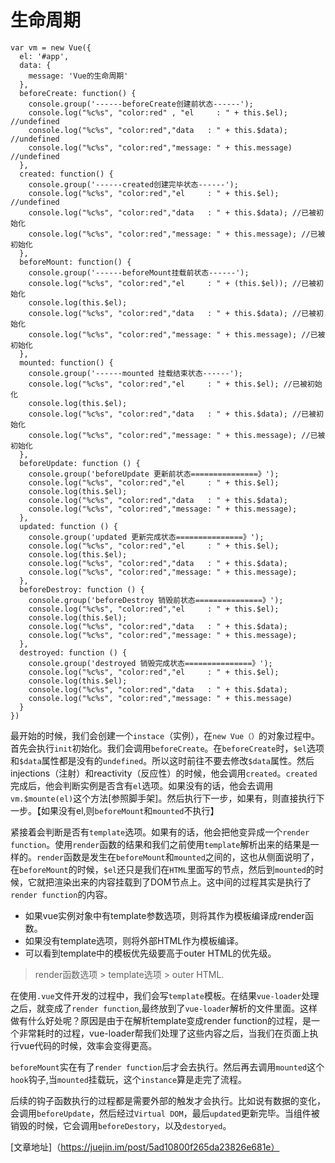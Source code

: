 # 生命周期

```
var vm = new Vue({
  el: '#app',
  data: {
    message: 'Vue的生命周期'
  },
  beforeCreate: function() {
    console.group('------beforeCreate创建前状态------');
    console.log("%c%s", "color:red" , "el     : " + this.$el); //undefined
    console.log("%c%s", "color:red","data   : " + this.$data); //undefined 
    console.log("%c%s", "color:red","message: " + this.message)  //undefined 
  },
  created: function() {
    console.group('------created创建完毕状态------');
    console.log("%c%s", "color:red","el     : " + this.$el); //undefined
    console.log("%c%s", "color:red","data   : " + this.$data); //已被初始化 
    console.log("%c%s", "color:red","message: " + this.message); //已被初始化
  },
  beforeMount: function() {
    console.group('------beforeMount挂载前状态------');
    console.log("%c%s", "color:red","el     : " + (this.$el)); //已被初始化
    console.log(this.$el);
    console.log("%c%s", "color:red","data   : " + this.$data); //已被初始化  
    console.log("%c%s", "color:red","message: " + this.message); //已被初始化  
  },
  mounted: function() {
    console.group('------mounted 挂载结束状态------');
    console.log("%c%s", "color:red","el     : " + this.$el); //已被初始化
    console.log(this.$el);    
    console.log("%c%s", "color:red","data   : " + this.$data); //已被初始化
    console.log("%c%s", "color:red","message: " + this.message); //已被初始化 
  },
  beforeUpdate: function () {
    console.group('beforeUpdate 更新前状态===============》');
    console.log("%c%s", "color:red","el     : " + this.$el);
    console.log(this.$el);   
    console.log("%c%s", "color:red","data   : " + this.$data); 
    console.log("%c%s", "color:red","message: " + this.message); 
  },
  updated: function () {
    console.group('updated 更新完成状态===============》');
    console.log("%c%s", "color:red","el     : " + this.$el);
    console.log(this.$el); 
    console.log("%c%s", "color:red","data   : " + this.$data); 
    console.log("%c%s", "color:red","message: " + this.message); 
  },
  beforeDestroy: function () {
    console.group('beforeDestroy 销毁前状态===============》');
    console.log("%c%s", "color:red","el     : " + this.$el);
    console.log(this.$el);    
    console.log("%c%s", "color:red","data   : " + this.$data); 
    console.log("%c%s", "color:red","message: " + this.message); 
  },
  destroyed: function () {
    console.group('destroyed 销毁完成状态===============》');
    console.log("%c%s", "color:red","el     : " + this.$el);
    console.log(this.$el);  
    console.log("%c%s", "color:red","data   : " + this.$data); 
    console.log("%c%s", "color:red","message: " + this.message)
  }
})
```

最开始的时候，我们会创建一个`instace`（实例），在`new Vue（）`的对象过程中。首先会执行`init`初始化。我们会调用`beforeCreate`。在`beforeCreate`时，`$el`选项和`$data`属性都是没有的`undefined`。所以这时前往不要去修改`$data`属性。然后injections（注射）和reactivity（反应性）的时候，他会调用`created`。`created`完成后，他会判断实例是否含有`el`选项。如果没有的话，他会去调用`vm.$mounte(el)`这个方法[参照脚手架]。然后执行下一步，如果有，则直接执行下一步。【如果没有el,则`beforeMount`和`mounted`不执行】

紧接着会判断是否有`template`选项。如果有的话，他会把他变异成一个`render function`。使用`render`函数的结果和我们之前使用`template`解析出来的结果是一样的。`render`函数是发生在`beforeMount`和`mounted`之间的，这也从侧面说明了，在`beforeMount`的时候，`$el`还只是我们在`HTML`里面写的节点，然后到`mounted`的时候，它就把渲染出来的内容挂载到了DOM节点上。这中间的过程其实是执行了`render function`的内容。

* 如果vue实例对象中有template参数选项，则将其作为模板编译成render函数。
* 如果没有template选项，则将外部HTML作为模板编译。
* 可以看到template中的模板优先级要高于outer HTML的优先级。
> render函数选项 > template选项 > outer HTML.

在使用`.vue`文件开发的过程中，我们会写`template`模板。在结果`vue-loader`处理之后，就变成了`render function`,最终放到了`vue-loader`解析的文件里面。这样做有什么好处呢？原因是由于在解析template变成render function的过程，是一个非常耗时的过程，vue-loader帮我们处理了这些内容之后，当我们在页面上执行vue代码的时候，效率会变得更高。

`beforeMount`实在有了`render function`后才会去执行。然后再去调用`mounted`这个`hook`钩子,当`mounted`挂载玩，这个`instance`算是走完了流程。

后续的钩子函数执行的过程都是需要外部的触发才会执行。比如说有数据的变化，会调用`beforeUpdate`，然后经过`Virtual DOM`，最后`updated`更新完毕。当组件被销毁的时候，它会调用`beforeDestory`，以及`destoryed`。

[文章地址]（https://juejin.im/post/5ad10800f265da23826e681e）